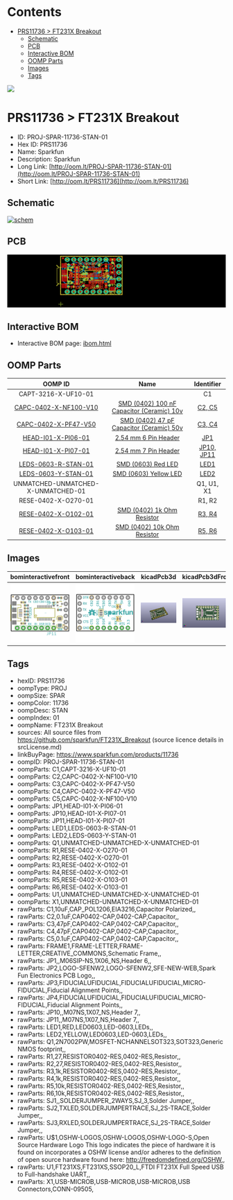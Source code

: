 



Contents
========

* [PRS11736 > FT231X Breakout](#prs11736--ft231x-breakout)
	* [Schematic](#schematic)
	* [PCB](#pcb)
	* [Interactive BOM](#interactive-bom)
	* [OOMP Parts](#oomp-parts)
	* [Images](#images)
	* [Tags](#tags)
  
![][im]
# PRS11736 > FT231X Breakout

- ID: PROJ-SPAR-11736-STAN-01
- Hex ID: PRS11736
- Name: Sparkfun
- Description: Sparkfun
- Long Link: [http://oom.lt/PROJ-SPAR-11736-STAN-01](http://oom.lt/PROJ-SPAR-11736-STAN-01)
- Short Link: [http://oom.lt/PRS11736](http://oom.lt/PRS11736)

## Schematic
  
[![schem](eagleSchemImage.png)](eagleSchemImage.png)
## PCB
  
[![pcb](eagleImage.png)](eagleImage.png)
## Interactive BOM

- Interactive BOM page: [ibom.html](https://htmlpreview.github.io/?https://github.com/oomlout/oomlout_OOMP_projects/blob/main/PROJ-SPAR-11736-STAN-01/kicad/bom/ibom.html)

## OOMP Parts
  

|OOMP ID|Name|Identifier|
| :---: | :---: | :---: |
|CAPT-3216-X-UF10-01||C1|
|[CAPC-0402-X-NF100-V10](https://github.com/oomlout/oomlout_OOMP_parts/tree/main/CAPC-0402-X-NF100-V10/)|[SMD (0402) 100 nF Capacitor (Ceramic) 10v](https://github.com/oomlout/oomlout_OOMP_parts/tree/main/CAPC-0402-X-NF100-V10/)|[C2, C5](https://github.com/oomlout/oomlout_OOMP_parts/tree/main/CAPC-0402-X-NF100-V10/)|
|[CAPC-0402-X-PF47-V50](https://github.com/oomlout/oomlout_OOMP_parts/tree/main/CAPC-0402-X-PF47-V50/)|[SMD (0402) 47 pF Capacitor (Ceramic) 50v](https://github.com/oomlout/oomlout_OOMP_parts/tree/main/CAPC-0402-X-PF47-V50/)|[C3, C4](https://github.com/oomlout/oomlout_OOMP_parts/tree/main/CAPC-0402-X-PF47-V50/)|
|[HEAD-I01-X-PI06-01](https://github.com/oomlout/oomlout_OOMP_parts/tree/main/HEAD-I01-X-PI06-01/)|[2.54 mm 6 Pin Header](https://github.com/oomlout/oomlout_OOMP_parts/tree/main/HEAD-I01-X-PI06-01/)|[JP1](https://github.com/oomlout/oomlout_OOMP_parts/tree/main/HEAD-I01-X-PI06-01/)|
|[HEAD-I01-X-PI07-01](https://github.com/oomlout/oomlout_OOMP_parts/tree/main/HEAD-I01-X-PI07-01/)|[2.54 mm 7 Pin Header](https://github.com/oomlout/oomlout_OOMP_parts/tree/main/HEAD-I01-X-PI07-01/)|[JP10, JP11](https://github.com/oomlout/oomlout_OOMP_parts/tree/main/HEAD-I01-X-PI07-01/)|
|[LEDS-0603-R-STAN-01](https://github.com/oomlout/oomlout_OOMP_parts/tree/main/LEDS-0603-R-STAN-01/)|[SMD (0603) Red LED](https://github.com/oomlout/oomlout_OOMP_parts/tree/main/LEDS-0603-R-STAN-01/)|[LED1](https://github.com/oomlout/oomlout_OOMP_parts/tree/main/LEDS-0603-R-STAN-01/)|
|[LEDS-0603-Y-STAN-01](https://github.com/oomlout/oomlout_OOMP_parts/tree/main/LEDS-0603-Y-STAN-01/)|[SMD (0603) Yellow LED](https://github.com/oomlout/oomlout_OOMP_parts/tree/main/LEDS-0603-Y-STAN-01/)|[LED2](https://github.com/oomlout/oomlout_OOMP_parts/tree/main/LEDS-0603-Y-STAN-01/)|
|UNMATCHED-UNMATCHED-X-UNMATCHED-01||Q1, U1, X1|
|RESE-0402-X-O270-01||R1, R2|
|[RESE-0402-X-O102-01](https://github.com/oomlout/oomlout_OOMP_parts/tree/main/RESE-0402-X-O102-01/)|[SMD (0402) 1k Ohm Resistor](https://github.com/oomlout/oomlout_OOMP_parts/tree/main/RESE-0402-X-O102-01/)|[R3, R4](https://github.com/oomlout/oomlout_OOMP_parts/tree/main/RESE-0402-X-O102-01/)|
|[RESE-0402-X-O103-01](https://github.com/oomlout/oomlout_OOMP_parts/tree/main/RESE-0402-X-O103-01/)|[SMD (0402) 10k Ohm Resistor](https://github.com/oomlout/oomlout_OOMP_parts/tree/main/RESE-0402-X-O103-01/)|[R5, R6](https://github.com/oomlout/oomlout_OOMP_parts/tree/main/RESE-0402-X-O103-01/)|

## Images
  
  

|bominteractivefront|bominteractiveback|kicadPcb3d|kicadPcb3dFront|kicadPcb3dBack|eagleImage|eagleSchemImage|pcbdraw|pcbdrawback|
| :---: | :---: | :---: | :---: | :---: | :---: | :---: | :---: | :---: |
|[![bominteractivefront](bomFront_140.png)](bomFront.png)|[![bominteractiveback](bomBack_140.png)](bomBack.png)|[![kicadPcb3d](kicadPcb3d_140.png)](kicadPcb3d.png)|[![kicadPcb3dFront](kicadPcb3dFront_140.png)](kicadPcb3dFront.png)|[![kicadPcb3dBack](kicadPcb3dBack_140.png)](kicadPcb3dBack.png)|[![eagleImage](eagleImage_140.png)](eagleImage.png)|[![eagleSchemImage](eagleSchemImage_140.png)](eagleSchemImage.png)|[![pcbdraw](pcbdraw_140.png)](pcbdraw.png)|[![pcbdrawback](pcbdrawBack_140.png)](pcbdrawBack.png)|

## Tags

- hexID: PRS11736
- oompType: PROJ
- oompSize: SPAR
- oompColor: 11736
- oompDesc: STAN
- oompIndex: 01
- oompName: FT231X Breakout
- sources: All source files from https://github.com/sparkfun/FT231X_Breakout (source licence details in srcLicense.md)
- linkBuyPage: https://www.sparkfun.com/products/11736
- oompID: PROJ-SPAR-11736-STAN-01
- oompParts: C1,CAPT-3216-X-UF10-01
- oompParts: C2,CAPC-0402-X-NF100-V10
- oompParts: C3,CAPC-0402-X-PF47-V50
- oompParts: C4,CAPC-0402-X-PF47-V50
- oompParts: C5,CAPC-0402-X-NF100-V10
- oompParts: JP1,HEAD-I01-X-PI06-01
- oompParts: JP10,HEAD-I01-X-PI07-01
- oompParts: JP11,HEAD-I01-X-PI07-01
- oompParts: LED1,LEDS-0603-R-STAN-01
- oompParts: LED2,LEDS-0603-Y-STAN-01
- oompParts: Q1,UNMATCHED-UNMATCHED-X-UNMATCHED-01
- oompParts: R1,RESE-0402-X-O270-01
- oompParts: R2,RESE-0402-X-O270-01
- oompParts: R3,RESE-0402-X-O102-01
- oompParts: R4,RESE-0402-X-O102-01
- oompParts: R5,RESE-0402-X-O103-01
- oompParts: R6,RESE-0402-X-O103-01
- oompParts: U1,UNMATCHED-UNMATCHED-X-UNMATCHED-01
- oompParts: X1,UNMATCHED-UNMATCHED-X-UNMATCHED-01
- rawParts: C1,10uF,CAP_POL1206,EIA3216,Capacitor Polarized,,
- rawParts: C2,0.1uF,CAP0402-CAP,0402-CAP,Capacitor,,
- rawParts: C3,47pF,CAP0402-CAP,0402-CAP,Capacitor,,
- rawParts: C4,47pF,CAP0402-CAP,0402-CAP,Capacitor,,
- rawParts: C5,0.1uF,CAP0402-CAP,0402-CAP,Capacitor,,
- rawParts: FRAME1,FRAME-LETTER,FRAME-LETTER,CREATIVE_COMMONS,Schematic Frame,,
- rawParts: JP1,,M06SIP-NS,1X06_NS,Header 6,,
- rawParts: JP2,LOGO-SFENW2,LOGO-SFENW2,SFE-NEW-WEB,Spark Fun Electronics PCB Logo,,
- rawParts: JP3,FIDUCIALUFIDUCIAL,FIDUCIALUFIDUCIAL,MICRO-FIDUCIAL,Fiducial Alignment Points,,
- rawParts: JP4,FIDUCIALUFIDUCIAL,FIDUCIALUFIDUCIAL,MICRO-FIDUCIAL,Fiducial Alignment Points,,
- rawParts: JP10,,M07NS,1X07_NS,Header 7,,
- rawParts: JP11,,M07NS,1X07_NS,Header 7,,
- rawParts: LED1,RED,LED0603,LED-0603,LEDs,,
- rawParts: LED2,YELLOW,LED0603,LED-0603,LEDs,,
- rawParts: Q1,2N7002PW,MOSFET-NCHANNELSOT323,SOT323,Generic NMOS footprint,,
- rawParts: R1,27,RESISTOR0402-RES,0402-RES,Resistor,,
- rawParts: R2,27,RESISTOR0402-RES,0402-RES,Resistor,,
- rawParts: R3,1k,RESISTOR0402-RES,0402-RES,Resistor,,
- rawParts: R4,1k,RESISTOR0402-RES,0402-RES,Resistor,,
- rawParts: R5,10k,RESISTOR0402-RES,0402-RES,Resistor,,
- rawParts: R6,10k,RESISTOR0402-RES,0402-RES,Resistor,,
- rawParts: SJ1,,SOLDERJUMPER_2WAYS,SJ_3,Solder Jumper,,
- rawParts: SJ2,TXLED,SOLDERJUMPERTRACE,SJ_2S-TRACE,Solder Jumper,,
- rawParts: SJ3,RXLED,SOLDERJUMPERTRACE,SJ_2S-TRACE,Solder Jumper,,
- rawParts: U$1,OSHW-LOGOS,OSHW-LOGOS,OSHW-LOGO-S,Open Source Hardware Logo This logo indicates the piece of hardware it is found on incorporates a OSHW license and/or adheres to the definition of open source hardware found here: http://freedomdefined.org/OSHW,,
- rawParts: U1,FT231XS,FT231XS,SSOP20_L,FTDI FT231X Full Speed USB to Full-handshake UART,,
- rawParts: X1,USB-MICROB,USB-MICROB,USB-MICROB,USB Connectors,CONN-09505,



[im]: kicadPcb3d_450.png
